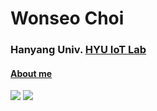 # Wonseo Choi
### Hanyang Univ. [HYU IoT Lab](https://hokeun.github.io/research/)
#### [About me](https://wonseo-c.github.io/about/)
<img src="https://img.shields.io/badge/Apple-000000?style=flat-square&logo=Apple&logoColor=white"/> <img src="https://img.shields.io/badge/Python-3776AB?style=flat-square&logo=Python&logoColor=white"/>
